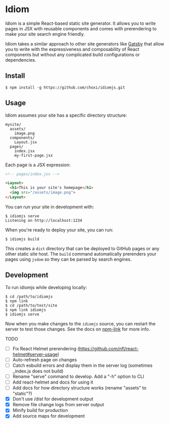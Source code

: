 # Idiom

Idiom is a simple React-based static site generator. It allows you to write pages in JSX with reusable components and comes with prerendering to make your site search engine friendly.

Idiom takes a similar approach to other site generators like [Gatsby](https://www.gatsbyjs.com) that allow you to write with the expressiveness and composability of React components but without any complicated build configurations or dependencies.

## Install

```console
$ npm install -g https://github.com/choxi/idiomjs.git
```

## Usage

Idiom assumes your site has a specific directory structure:

```
mysite/
  assets/
    image.png
  components/
    Layout.jsx
  pages/
    index.jsx
    my-first-page.jsx
```

Each page is a JSX expression:

```html
<!-- pages/index.jsx -->

<Layout>
  <h1>This is your site's homepage</h1>
  <img src="/assets/image.png">
</Layout>
```

You can run your site in development with:

```console
$ idiomjs serve
Listening on http://localhost:1234
```

When you're ready to deploy your site, you can run:

```console
$ idiomjs build
```

This creates a `dist` directory that can be deployed to GitHub pages or any other static site host. The `build` command automatically prerenders your pages using `jsdom` so they can be parsed by search engines.

## Development

To run idiomjs while developing locally:

```console
$ cd /path/to/idiomjs
$ npm link
$ cd /path/to/test/site
$ npm link idiomjs
$ idiomjs serve
```

Now when you make changes to the `idiomjs` source, you can restart the server to test those changes. See the docs on [npm-link](https://docs.npmjs.com/cli/v7/commands/npm-link) for more info.


TODO

   - [ ] Fix React Helmet prerendering (https://github.com/nfl/react-helmet#server-usage)
   - [ ] Auto-refresh page on changes
   - [ ] Catch esbuild errors and display them in the server log (sometimes _index.js does not build)
   - [ ] Rename "serve" command to develop. Add a "-h" option to CLI
   - [ ] Add react-helmet and docs for using it
   - [ ] Add docs for how directory structure works (rename "assets" to "static"?)
   - [x] Don't use /dist for development output
   - [x] Remove file change logs from server output
   - [x] Minify build for production
   - [x] Add source maps for development

